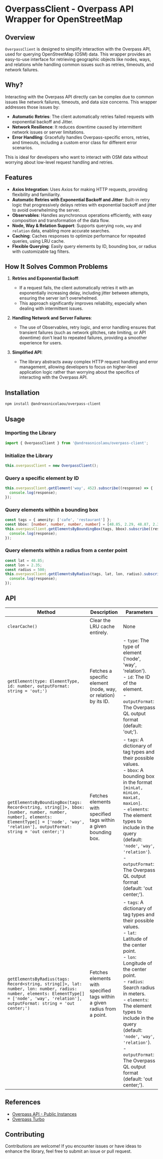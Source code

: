 # OverpassClient - Overpass API Wrapper for OpenStreetMap

## Overview

`OverpassClient` is designed to simplify interaction with the Overpass API, used for querying OpenStreetMap (OSM) data. This wrapper provides an easy-to-use interface for retrieving geographic objects like nodes, ways, and relations while handling common issues such as retries, timeouts, and network failures.

## Why?

Interacting with the Overpass API directly can be complex due to common issues like network failures, timeouts, and data size concerns. This wrapper addresses those issues by:

- **Automatic Retries**: The client automatically retries failed requests with exponential backoff and Jitter.
- **Network Resilience**: It reduces downtime caused by intermittent network issues or server limitations.
- **Error Handling**: Gracefully handles Overpass-specific errors, retries, and timeouts, including a custom error class for different error scenarios.

This is ideal for developers who want to interact with OSM data without worrying about low-level request handling and retries.

## Features

- **Axios Integration**: Uses Axios for making HTTP requests, providing flexibility and familiarity.
- **Automatic Retries with Exponential Backoff and Jitter**: Built-in retry logic that progressively delays retries with exponential backoff and jitter to avoid overwhelming the server.
- **Observables**: Handles asynchronous operations efficiently, with easy composition and transformation of the data flow.
- **Node, Way & Relation Support**: Supports querying `node`, `way` and `relation` data, enabling more accurate searches.
- **Caching**: Caches responses to optimize performance for repeated queries, using LRU cache.
- **Flexible Querying**: Easily query elements by ID, bounding box, or radius with customizable tag filters.

## How It Solves Common Problems

1. **Retries and Exponential Backoff**:

   - If a request fails, the client automatically retries it with an exponentially increasing delay, including jitter between attempts, ensuring the server isn't overwhelmed.
   - This approach significantly improves reliability, especially when dealing with intermittent issues.

2. **Handling Network and Server Failures**:

   - The use of Observables, retry logic, and error handling ensures that transient failures (such as network glitches, rate limiting, or API downtime) don't lead to repeated failures, providing a smoother experience for users.

3. **Simplified API**:
   - The library abstracts away complex HTTP request handling and error management, allowing developers to focus on higher-level application logic rather than worrying about the specifics of interacting with the Overpass API.

## Installation

```bash
npm install @andreasnicolaou/overpass-client
```

## Usage

### Importing the Library

```typescript
import { OverpassClient } from '@andreasnicolaou/overpass-client';
```

### Initialize the Library

```typescript
this.overpassClient = new OverpassClient();
```

### Query a specific element by ID

```typescript
this.overpassClient.getElement('way', 452).subscribe((response) => {
  console.log(response);
});
```

### Query elements within a bounding box

```typescript
const tags = { amenity: ['cafe', 'restaurant'] };
const bbox: [number, number, number, number] = [48.85, 2.29, 48.87, 2.35]; // [minLat, minLon, maxLat, maxLon]
this.overpassClient.getElementsByBoundingBox(tags, bbox).subscribe((response) => {
  console.log(response);
});
```

### Query elements within a radius from a center point

```typescript
const lat = 48.85;
const lon = 2.35;
const radius = 500;
this.overpassClient.getElementsByRadius(tags, lat, lon, radius).subscribe((response) => {
  console.log(response);
});
```

## API

| Method                                                                                                                                                                                          | Description                                                              | Parameters                                                                                                                                                                                                                                                                                                                                                                      |
| ----------------------------------------------------------------------------------------------------------------------------------------------------------------------------------------------- | ------------------------------------------------------------------------ | ------------------------------------------------------------------------------------------------------------------------------------------------------------------------------------------------------------------------------------------------------------------------------------------------------------------------------------------------------------------------------- |
| `clearCache()`                                                                                                                                                                                  | Clear the LRU cache entirely.                                            | None                                                                                                                                                                                                                                                                                                                                                                            |
| `getElement(type: ElementType, id: number, outputFormat: string = 'out;')`                                                                                                                      | Fetches a specific element (node, way, or relation) by its ID.           | - `type`: The type of element ('node', 'way', 'relation').<br>- `id`: The ID of the element.<br>- `outputFormat`: The Overpass QL output format (default: 'out;').                                                                                                                                                                                                              |
| `getElementsByBoundingBox(tags: Record<string, string[]>, bbox: [number, number, number, number], elements: ElementType[] = ['node', 'way', 'relation'], outputFormat: string = 'out center;')` | Fetches elements with specified tags within a given bounding box.        | - `tags`: A dictionary of tag types and their possible values.<br>- `bbox`: A bounding box in the format `[minLat, minLon, maxLat, maxLon]`.<br>- `elements`: The element types to include in the query (default: `'node'`, `'way'`, `'relation'`).<br>- `outputFormat`: The Overpass QL output format (default: 'out center;').                                                |
| `getElementsByRadius(tags: Record<string, string[]>, lat: number, lon: number, radius: number, elements: ElementType[] = ['node', 'way', 'relation'], outputFormat: string = 'out center;')`    | Fetches elements with specified tags within a given radius from a point. | - `tags`: A dictionary of tag types and their possible values.<br>- `lat`: Latitude of the center point.<br>- `lon`: Longitude of the center point.<br>- `radius`: Search radius in meters.<br>- `elements`: The element types to include in the query (default: `'node'`, `'way'`, `'relation'`).<br>- `outputFormat`: The Overpass QL output format (default: 'out center;'). |

## References

- [Overpass API - Public Instances](https://wiki.openstreetmap.org/wiki/Overpass_API#Public_Overpass_API_instances)
- [Overpass Turbo](https://overpass-turbo.eu/)

## Contributing

Contributions are welcome! If you encounter issues or have ideas to enhance the library, feel free to submit an issue or pull request.

